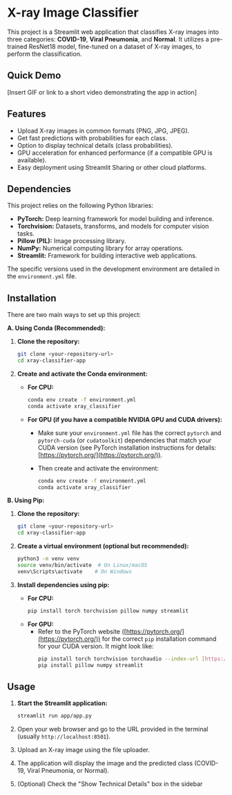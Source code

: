 # X-ray Image Classifier

This project is a Streamlit web application that classifies X-ray images into three categories: **COVID-19**, **Viral Pneumonia**, and **Normal**. It utilizes a pre-trained ResNet18 model, fine-tuned on a dataset of X-ray images, to perform the classification.

## Quick Demo

[Insert GIF or link to a short video demonstrating the app in action]

## Features

*   Upload X-ray images in common formats (PNG, JPG, JPEG).
*   Get fast predictions with probabilities for each class.
*   Option to display technical details (class probabilities).
*   GPU acceleration for enhanced performance (if a compatible GPU is available).
*   Easy deployment using Streamlit Sharing or other cloud platforms.

## Dependencies

This project relies on the following Python libraries:

*   **PyTorch:** Deep learning framework for model building and inference.
*   **Torchvision:** Datasets, transforms, and models for computer vision tasks.
*   **Pillow (PIL):** Image processing library.
*   **NumPy:** Numerical computing library for array operations.
*   **Streamlit:** Framework for building interactive web applications.

The specific versions used in the development environment are detailed in the `environment.yml` file.

## Installation

There are two main ways to set up this project:

**A. Using Conda (Recommended):**

1.  **Clone the repository:**

    ```bash
    git clone <your-repository-url>
    cd xray-classifier-app
    ```

2.  **Create and activate the Conda environment:**

    *   **For CPU:**
        ```bash
        conda env create -f environment.yml
        conda activate xray_classifier
        ```
    *   **For GPU (if you have a compatible NVIDIA GPU and CUDA drivers):**
        *   Make sure your `environment.yml` file has the correct `pytorch` and `pytorch-cuda` (or `cudatoolkit`) dependencies that match your CUDA version (see PyTorch installation instructions for details: [https://pytorch.org/](https://pytorch.org/)).
        *   Then create and activate the environment:

            ```bash
            conda env create -f environment.yml
            conda activate xray_classifier
            ```

**B. Using Pip:**

1.  **Clone the repository:**

    ```bash
    git clone <your-repository-url>
    cd xray-classifier-app
    ```

2.  **Create a virtual environment (optional but recommended):**

    ```bash
    python3 -m venv venv
    source venv/bin/activate  # On Linux/macOS
    venv\Scripts\activate    # On Windows
    ```

3.  **Install dependencies using pip:**

    *   **For CPU:**
        ```bash
        pip install torch torchvision pillow numpy streamlit
        ```
    *   **For GPU:**
        *   Refer to the PyTorch website ([https://pytorch.org/](https://pytorch.org/)) for the correct `pip` installation command for your CUDA version. It might look like:
            ```bash
            pip install torch torchvision torchaudio --index-url [https://download.pytorch.org/whl/cu118](https://download.pytorch.org/whl/cu118)
            pip install pillow numpy streamlit
            ```

## Usage

1.  **Start the Streamlit application:**

    ```bash
    streamlit run app/app.py
    ```

2.  Open your web browser and go to the URL provided in the terminal (usually `http://localhost:8501`).

3.  Upload an X-ray image using the file uploader.

4.  The application will display the image and the predicted class (COVID-19, Viral Pneumonia, or Normal).

5.  (Optional) Check the "Show Technical Details" box in the sidebar
